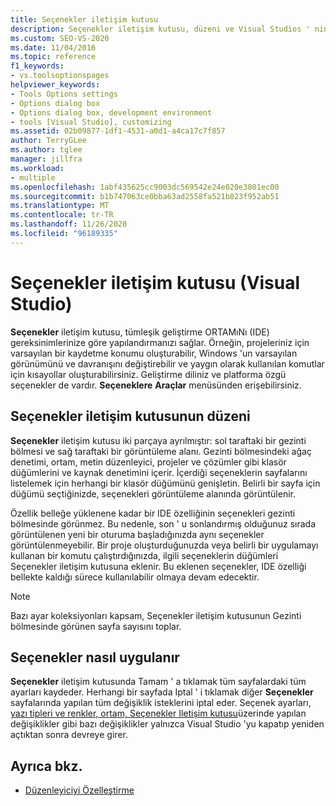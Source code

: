 ```yaml
---
title: Seçenekler iletişim kutusu
description: Seçenekler iletişim kutusu, düzeni ve Visual Studios ' nin, projelerinizin ve çözümlerinizde seçtiğiniz seçenekleri nasıl uyguladığı hakkında bilgi edinin.
ms.custom: SEO-VS-2020
ms.date: 11/04/2016
ms.topic: reference
f1_keywords:
- vs.toolsoptionspages
helpviewer_keywords:
- Tools Options settings
- Options dialog box
- Options dialog box, development environment
- tools [Visual Studio], customizing
ms.assetid: 02b09877-1df1-4531-a0d1-a4ca17c7f857
author: TerryGLee
ms.author: tglee
manager: jillfra
ms.workload:
- multiple
ms.openlocfilehash: 1abf435625cc9003dc569542e24e020e3801ec00
ms.sourcegitcommit: b1b747063ce0bba63ad2558fa521b823f952ab51
ms.translationtype: MT
ms.contentlocale: tr-TR
ms.lasthandoff: 11/26/2020
ms.locfileid: "96189335"
---
```

# <a name="options-dialog-box-visual-studio"></a>Seçenekler iletişim kutusu (Visual Studio)

**Seçenekler** iletişim kutusu, tümleşik geliştirme ORTAMıNı (IDE) gereksinimlerinize göre yapılandırmanızı sağlar. Örneğin, projeleriniz için varsayılan bir kaydetme konumu oluşturabilir, Windows 'un varsayılan görünümünü ve davranışını değiştirebilir ve yaygın olarak kullanılan komutlar için kısayollar oluşturabilirsiniz. Geliştirme diliniz ve platforma özgü seçenekler de vardır. **Seçeneklere** **Araçlar** menüsünden erişebilirsiniz.

## <a name="layout-of-the-options-dialog-box"></a>Seçenekler iletişim kutusunun düzeni

**Seçenekler** iletişim kutusu iki parçaya ayrılmıştır: sol taraftaki bir gezinti bölmesi ve sağ taraftaki bir görüntüleme alanı. Gezinti bölmesindeki ağaç denetimi, ortam, metin düzenleyici, projeler ve çözümler gibi klasör düğümlerini ve kaynak denetimini içerir. İçerdiği seçeneklerin sayfalarını listelemek için herhangi bir klasör düğümünü genişletin. Belirli bir sayfa için düğümü seçtiğinizde, seçenekleri görüntüleme alanında görüntülenir.

Özellik belleğe yüklenene kadar bir IDE özelliğinin seçenekleri gezinti bölmesinde görünmez. Bu nedenle, son ' u sonlandırmış olduğunuz sırada görüntülenen yeni bir oturuma başladığınızda aynı seçenekler görüntülenmeyebilir. Bir proje oluşturduğunuzda veya belirli bir uygulamayı kullanan bir komutu çalıştırdığınızda, ilgili seçeneklerin düğümleri Seçenekler iletişim kutusuna eklenir. Bu eklenen seçenekler, IDE özelliği bellekte kaldığı sürece kullanılabilir olmaya devam edecektir.

> [!NOTE]
> Bazı ayar koleksiyonları kapsam, Seçenekler iletişim kutusunun Gezinti bölmesinde görünen sayfa sayısını toplar.

## <a name="how-options-are-applied"></a>Seçenekler nasıl uygulanır

**Seçenekler** iletişim kutusunda Tamam ' a tıklamak tüm sayfalardaki tüm ayarları kaydeder. Herhangi bir sayfada Iptal ' i tıklamak diğer **Seçenekler** sayfalarında yapılan tüm değişiklik isteklerini iptal eder. Seçenek ayarları, [yazı tipleri ve renkler, ortam, Seçenekler Iletişim kutusu](../../ide/reference/fonts-and-colors-environment-options-dialog-box.md)üzerinde yapılan değişiklikler gibi bazı değişiklikler yalnızca Visual Studio 'yu kapatıp yeniden açtıktan sonra devreye girer.

## <a name="see-also"></a>Ayrıca bkz.

- [Düzenleyiciyi Özelleştirme](../how-to-change-text-case-in-the-editor.md)
